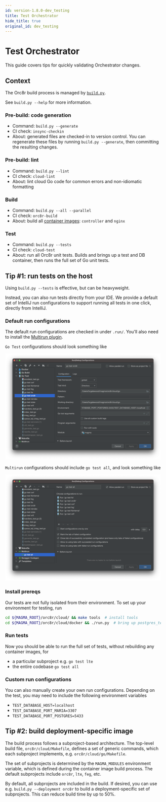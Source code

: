 ```yaml
---
id: version-1.8.0-dev_testing
title: Test Orchestrator
hide_title: true
original_id: dev_testing
---
```


# Test Orchestrator

This guide covers tips for quickly validating Orchestrator changes.

## Context

The Orc8r build process is managed by [`build.py`](https://github.com/magma/magma/blob/master/orc8r/cloud/docker/build.py).

See `build.py --help` for more information.

### Pre-build: code generation

- Command: `build.py --generate`
- CI check: `insync-checkin`
- About: generated files are checked-in to version control. You can regenerate these files by running `build.py --generate`, then committing the resulting changes.

### Pre-build: lint

- Command: `build.py --lint`
- CI check: `cloud-lint`
- About: lint cloud Go code for common errors and non-idiomatic formatting

### Build

- Command: `build.py --all --parallel`
- CI check: `orc8r-build`
- About: build all [container images](https://github.com/magma/magma/blob/master/orc8r/cloud/docker/docker-compose.yml): `controller` and `nginx`

### Test

- Command: `build.py --tests`
- CI check: `cloud-test`
- About: run all Orc8r unit tests. Builds and brings up a test and DB container, then runs the full set of Go unit tests.

## Tip #1: run tests on the host

Using `build.py --tests` is effective, but can be heavyweight.

Instead, you can also run tests directly from your IDE. We provide a default set of IntelliJ run configurations to support running all tests in one click, directly from IntelliJ.

### Default run configurations

The default run configurations are checked in under `.run/`. You'll also need to install the [Multirun plugin](https://plugins.jetbrains.com/plugin/7248-multirun).

`Go Test` configurations should look something like

![intellij_subproject_configs](../../../../readmes/assets/orc8r/intellij_subproject_configs.png)

`Multirun` configurations should include `go test all`, and look something like

![intellij_multirun](../../../../readmes/assets/orc8r/intellij_multirun.png)

### Install prereqs

Our tests are not fully isolated from their environment. To set up your environment for testing, run

```bash
cd ${MAGMA_ROOT}/orc8r/cloud/ && make tools  # install tools
cd ${MAGMA_ROOT}/orc8r/cloud/docker && ./run.py  # bring up postgres_test
```

### Run tests

Now you should be able to run the full set of tests, without rebuilding any container images, for

- a particular subproject e.g. `go test lte`
- the entire codebase `go test all`

### Custom run configurations

You can also manually create your own run configurations. Depending on the test, you may need to include the following environment variables

- `TEST_DATABASE_HOST=localhost`
- `TEST_DATABASE_PORT_MARIA=3307`
- `TEST_DATABASE_PORT_POSTGRES=5433`

## Tip #2: build deployment-specific image

The build process follows a subproject-based architecture. The top-level build file, `orc8r/cloud/Makefile`, defines a set of generic commands, which each subproject implements, e.g. `orc8r/cloud/go/Makefile`.

The set of subprojects is determined by the `MAGMA_MODULES` environment variable, which is defined during the container image build process. The default subprojects include `orc8r`, `lte`, `feg`, etc.

By default, all subprojects are included in the build. If desired, you can use e.g. `build.py --deployment orc8r` to build a deployment-specific set of subprojects. This can reduce build time by up to 50%.
